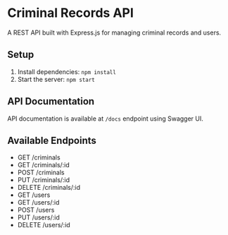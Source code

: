 # Criminal Records API

A REST API built with Express.js for managing criminal records and users.

## Setup
1. Install dependencies: `npm install`
2. Start the server: `npm start`

## API Documentation
API documentation is available at `/docs` endpoint using Swagger UI.

## Available Endpoints
- GET /criminals
- GET /criminals/:id
- POST /criminals
- PUT /criminals/:id
- DELETE /criminals/:id
- GET /users
- GET /users/:id
- POST /users
- PUT /users/:id
- DELETE /users/:id
